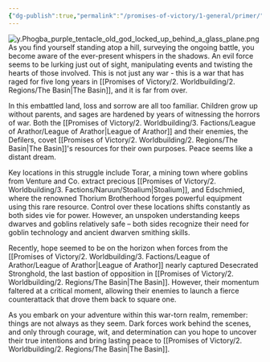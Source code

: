 ```yaml
---
{"dg-publish":true,"permalink":"/promises-of-victory/1-general/primer/","title":"Primer","tags":["gardenEntry"]}
---
```







![y.Phogba_purple_tentacle_old_god_locked_up_behind_a_glass_plane.png](/img/user/Pictures/y.Phogba_purple_tentacle_old_god_locked_up_behind_a_glass_plane.png)
As you find yourself standing atop a hill, surveying the ongoing battle, you become aware of the ever-present whispers in the shadows. An evil force seems to be lurking just out of sight, manipulating events and twisting the hearts of those involved. This is not just any war - this is a war that has raged for five long years in [[Promises of Victory/2. Worldbuilding/2. Regions/The Basin\|The Basin]], and it is far from over.

In this embattled land, loss and sorrow are all too familiar. Children grow up without parents, and sages are hardened by years of witnessing the horrors of war. Both the [[Promises of Victory/2. Worldbuilding/3. Factions/League of Arathor/League of Arathor\|League of Arathor]] and their enemies, the Defilers, covet [[Promises of Victory/2. Worldbuilding/2. Regions/The Basin\|The Basin]]'s resources for their own purposes. Peace seems like a distant dream.

Key locations in this struggle include Torar, a mining town where goblins from Venture and Co. extract precious [[Promises of Victory/2. Worldbuilding/3. Factions/Naruun/Stoalium\|Stoalium]], and Edschmied, where the renowned Thorium Brotherhood forges powerful equipment using this rare resource. Control over these locations shifts constantly as both sides vie for power. However, an unspoken understanding keeps dwarves and goblins relatively safe – both sides recognize their need for goblin technology and ancient dwarven smithing skills.

Recently, hope seemed to be on the horizon when forces from the [[Promises of Victory/2. Worldbuilding/3. Factions/League of Arathor/League of Arathor\|League of Arathor]] nearly captured Desecrated Stronghold, the last bastion of opposition in [[Promises of Victory/2. Worldbuilding/2. Regions/The Basin\|The Basin]]. However, their momentum faltered at a critical moment, allowing their enemies to launch a fierce counterattack that drove them back to square one.

As you embark on your adventure within this war-torn realm, remember: things are not always as they seem. Dark forces work behind the scenes, and only through courage, wit, and determination can you hope to uncover their true intentions and bring lasting peace to [[Promises of Victory/2. Worldbuilding/2. Regions/The Basin\|The Basin]].